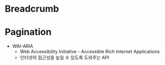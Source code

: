 # Breadcrumb



# Pagination

- WAI-ARIA
    - Web Accessibility Initiative - Accessible Rich Internet Applications
    - 인터넷의 접근성을 높일 수 있도록 도와주는 API

